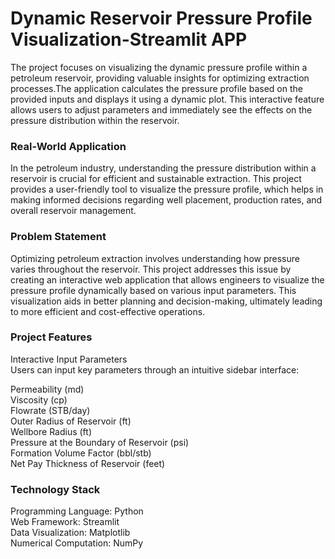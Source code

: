 # Dynamic Reservoir Pressure Profile Visualization-Streamlit APP

The project focuses on visualizing the dynamic pressure profile within a petroleum reservoir, providing valuable insights for optimizing extraction processes.The application calculates the pressure profile based on the provided inputs and displays it using a dynamic plot. This interactive feature allows users to adjust parameters and immediately see the effects on the pressure distribution within the reservoir.

### Real-World Application
In the petroleum industry, understanding the pressure distribution within a reservoir is crucial for efficient and sustainable extraction. This project provides a user-friendly tool to visualize the pressure profile, which helps in making informed decisions regarding well placement, production rates, and overall reservoir management.

### Problem Statement
Optimizing petroleum extraction involves understanding how pressure varies throughout the reservoir. This project addresses this issue by creating an interactive web application that allows engineers to visualize the pressure profile dynamically based on various input parameters. This visualization aids in better planning and decision-making, ultimately leading to more efficient and cost-effective operations.

### Project Features
Interactive Input Parameters\
Users can input key parameters through an intuitive sidebar interface:

Permeability (md)\
Viscosity (cp)\
Flowrate (STB/day)\
Outer Radius of Reservoir (ft)\
Wellbore Radius (ft)\
Pressure at the Boundary of Reservoir (psi)\
Formation Volume Factor (bbl/stb)\
Net Pay Thickness of Reservoir (feet)

### Technology Stack
Programming Language: Python\
Web Framework: Streamlit\
Data Visualization: Matplotlib\
Numerical Computation: NumPy
